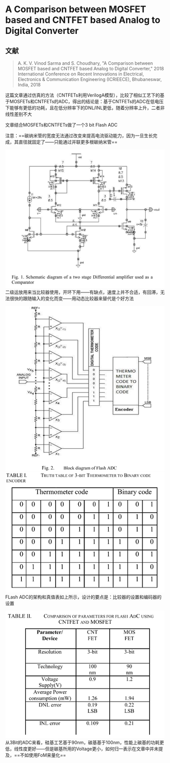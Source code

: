 # A Comparison between MOSFET based and CNTFET based Analog to Digital Converter

## 文献

> A. K. V. Vinod Sarma and S. Choudhary, "A Comparison between MOSFET based and CNTFET based Analog to Digital Converter," 2018 International Conference on Recent Innovations in Electrical, Electronics & Communication Engineering (ICRIEECE), Bhubaneswar, India, 2018

这篇文章通过仿真的方法（CNTFETs利用VerilogA模型），比较了相似工艺下的基于MOSFETs和CNTFETs的ADC，得出的结论是：基于CNTFETs的ADC在低电压下能够有更低的功耗，且在低分辨率下的DNL/INL更低，随着分辨率上升，二者非线性差别不大

文章结合MOSFETs和CNTFETs做了一个3 bit Flash ADC

注意：==碳纳米管的宽度无法通过改变来提高电流驱动能力，因为一旦生长完成，其直径就固定了——只能通过并联更多根碳纳米管==

![使用运放当作比较器](<Pictures/A Comparison between MOSFET based and CNTFET based Analog to Digital Converter-image.png>)
二级运放用来当比较器使用，开环下用——有缺点，速度上并不合适，有回滞，无法很快的跟随输入的变化而变——用动态比较器来替代是个好方法

![Flash ADC架构](<Pictures/A Comparison between MOSFET based and CNTFET based Analog to Digital Converter-image-1.png>)
![温度编码真值表](<Pictures/A Comparison between MOSFET based and CNTFET based Analog to Digital Converter-image-2.png>)
FLash ADC的架构和真值表如上所示，设计的要点是：比较器的设置和编码器的设置

![性能比较](<Pictures/A Comparison between MOSFET based and CNTFET based Analog to Digital Converter-image-3.png>)
从3Bit的ADC来看，硅基工艺基于90nm，碳基基于100nm，性能上碳基的功耗更低，线性度更好——但是碳基所用的Voltage更小，如何归一表示在文章中并未提及，==不如使用FoM来量化==
